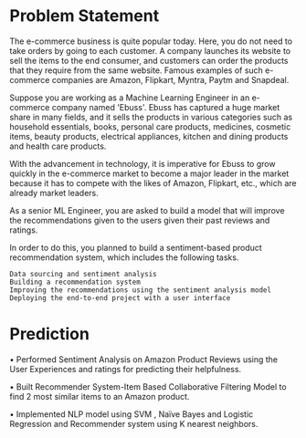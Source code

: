 
#  Problem Statement

The e-commerce business is quite popular today. Here, you do not need to take orders by going to each customer. A company launches its website to sell the items to the end consumer, and customers can order the products that they require from the same website. Famous examples of such e-commerce companies are Amazon, Flipkart, Myntra, Paytm and Snapdeal.

Suppose you are working as a Machine Learning Engineer in an e-commerce company named 'Ebuss'. Ebuss has captured a huge market share in many fields, and it sells the products in various categories such as household essentials, books, personal care products, medicines, cosmetic items, beauty products, electrical appliances, kitchen and dining products and health care products.

With the advancement in technology, it is imperative for Ebuss to grow quickly in the e-commerce market to become a major leader in the market because it has to compete with the likes of Amazon, Flipkart, etc., which are already market leaders.

As a senior ML Engineer, you are asked to build a model that will improve the recommendations given to the users given their past reviews and ratings.

In order to do this, you planned to build a sentiment-based product recommendation system, which includes the following tasks.

    Data sourcing and sentiment analysis
    Building a recommendation system
    Improving the recommendations using the sentiment analysis model
    Deploying the end-to-end project with a user interface




#  Prediction


• Performed Sentiment Analysis on Amazon Product Reviews using the User Experiences and ratings for predicting their helpfulness.

• Built Recommender System-Item Based Collaborative Filtering Model to find 2 most similar items to an Amazon product.

• Implemented NLP model using SVM , Naïve Bayes and Logistic Regression and Recommender system using K nearest neighbors.
